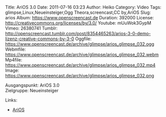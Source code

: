 Title: AriOS 3.0
Date: 2011-07-16 03:23
Author: Heiko
Category: Video
Tags: glimpse,Linux,Neueinsteiger,Ogg Theora,screencast,CC by,AriOS
Slug: arios
Album: https://www.openscreencast.de
Duration: 392000
License: http://creativecommons.org/licenses/by/3.0/
Youtube: mUuWok3GypM
Vimeo: 26380741
Tumblr: http://openscreencast.tumblr.com/post/8354465263/arios-3-0-demo-lizenz-creative-commons-by-3-0
Oggfile: https://www.openscreencast.de/archive/glimpse/arios_glimpse_032.ogg
Webmfile: https://www.openscreencast.de/archive/glimpse/arios_glimpse_032.webm
Mp4file: https://www.openscreencast.de/archive/glimpse/arios_glimpse_032.mp4
Image: https://www.openscreencast.de/archive/glimpse/arios_glimpse_032.png

Ausgangspunkt: AriOS 3.0  
Zielgruppe: Neueinsteiger  

Links:

  * [AriOS](http://arioslinux.org/ "Arios" )

